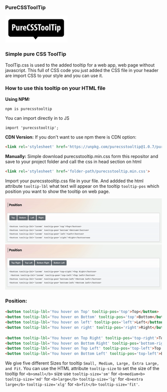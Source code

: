 ### PureCSSToolTip

<img src='https://raw.githubusercontent.com/iamsgokul/pureCSSToolTip/main/images/PureCSSToolTip.svg' style="width:200px;"/>

### Simple pure CSS ToolTip

ToolTip.css is used to the added tooltip for a web app, web page without javascript. This full of CSS code you just added the CSS file in your header are import CSS to your style and you can use it.

### How to use this tooltip on your HTML file

**Using NPM:**
```
npm is purecsstooltip
```

You can import directly in to JS
```JS
import 'purecsstooltip';
```

**CDN Version:**
If you don't want to use npm there is CDN option:

``` HTML
<link rel='stylesheet' href='https://unpkg.com/purecsstooltip@1.0.7/purecsstooltip.min.css'>
```

**Manually:**
Simple download purecsstooltip.min.css form this repositor and save to your project folder and call the css in head section on html
```HTML
<link rel='stylesheet' href='folder-path/purecsstooltip.min.css'>
```

Import your purecsstooltip.css file in your file. And addded the html attribute `tooltip-lbl` what text will appear on the tooltip `tooltip-pos` which position you want to show the tooltip on web page.

<img src='https://raw.githubusercontent.com/iamsgokul/pureCSSToolTip/main/images/tool-tip.gif'/>

<img src='https://raw.githubusercontent.com/iamsgokul/pureCSSToolTip/main/images/tooltip-position.gif'/>

### Position:

```html
<button tooltip-lbl='You hover on Top' tooltip-pos='top'>Top</button>
<button tooltip-lbl='You hover on Bottom' tooltip-pos='top'>Bottom</button>
<button tooltip-lbl='You hover on left' tooltip-pos='left'>Left</button>
<button tooltip-lbl='You hover on right' tooltip-pos='right'>Right</button>

<button tooltip-lbl='You hover on Top Right' tooltip-pos='top-right'>Top Right</button>
<button tooltip-lbl='You hover on Bottom Right' tooltip-pos='bottom-right'>Bottom Right</button>
<button tooltip-lbl='You hover on Top Left' tooltip-pos='top-left'>Top Left</button>
<button tooltip-lbl='You hover on Bottom Left' tooltip-pos='top-left'>Bottom Left</button>
```

We give five different Sizes for tooltip `Small, Medium, Large, Extra Large, and Fit`. You can use the HTML attribute `tooltip-size` to set the size of the tooltip for `<b>small</b>` size use `tooltip-size='sm'` for `<b>medium<b>` `tooltip-size='md'` for `<b>large</b>` `tooltip-size='lg'` for `<b>extra large</b>` `tooltip-size='xlg'` for `<b>fit</b>` `tooltip-size='fit'`.